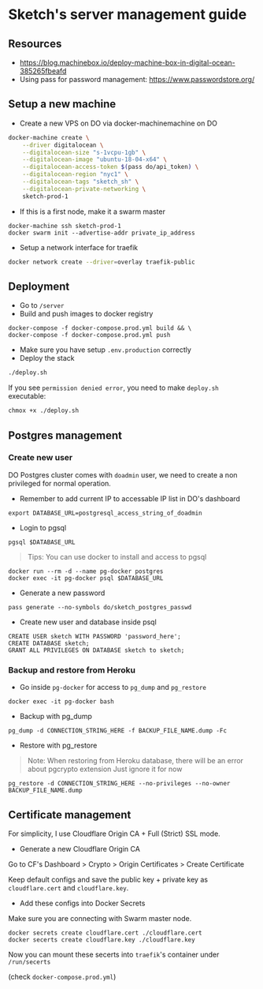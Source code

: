 # Sketch's server management guide

## Resources

- https://blog.machinebox.io/deploy-machine-box-in-digital-ocean-385265fbeafd
- Using pass for password management: https://www.passwordstore.org/

## Setup a new machine

- Create a new VPS on DO via docker-machinemachine on DO

```sh
docker-machine create \
	--driver digitalocean \
	--digitalocean-size "s-1vcpu-1gb" \
	--digitalocean-image "ubuntu-18-04-x64" \
	--digitalocean-access-token $(pass do/api_token) \
	--digitalocean-region "nyc1" \
	--digitalocean-tags "sketch_sh" \
	--digitalocean-private-networking \
	sketch-prod-1
```

- If this is a first node, make it a swarm master

```
docker-machine ssh sketch-prod-1
docker swarm init --advertise-addr private_ip_address
```

- Setup a network interface for traefik

```sh
docker network create --driver=overlay traefik-public
```

## Deployment

- Go to `/server`
- Build and push images to docker registry

```
docker-compose -f docker-compose.prod.yml build && \
docker-compose -f docker-compose.prod.yml push
```

- Make sure you have setup `.env.production` correctly
- Deploy the stack

```sh
./deploy.sh
```

If you see `permission denied error`, you need to make `deploy.sh` executable:

```sh
chmox +x ./deploy.sh
```

## Postgres management

### Create new user

DO Postgres cluster comes with `doadmin` user, we need to create a non privileged for normal operation.

- Remember to add current IP to accessable IP list in DO's dashboard

```
export DATABASE_URL=postgresql_access_string_of_doadmin
```

- Login to pgsql

```
pgsql $DATABASE_URL
```

> Tips:
> You can use docker to install and access to pgsql

```
docker run --rm -d --name pg-docker postgres
docker exec -it pg-docker psql $DATABASE_URL
```

- Generate a new password

```
pass generate --no-symbols do/sketch_postgres_passwd
```

- Create new user and database inside psql

```
CREATE USER sketch WITH PASSWORD 'password_here';
CREATE DATABASE sketch;
GRANT ALL PRIVILEGES ON DATABASE sketch to sketch;
```

### Backup and restore from Heroku

- Go inside `pg-docker` for access to `pg_dump` and `pg_restore`

```
docker exec -it pg-docker bash
```

- Backup with pg_dump

```
pg_dump -d CONNECTION_STRING_HERE -f BACKUP_FILE_NAME.dump -Fc
```

- Restore with pg_restore

> Note: When restoring from Heroku database, there will be an error about pgcrypto extension
> Just ignore it for now

```
pg_restore -d CONNECTION_STRING_HERE --no-privileges --no-owner BACKUP_FILE_NAME.dump
```

## Certificate management

For simplicity, I use Cloudflare Origin CA + Full (Strict) SSL mode.

- Generate a new Cloudflare Origin CA

Go to CF's Dashboard > Crypto > Origin Certificates > Create Certificate

Keep default configs and save the public key + private key as `cloudflare.cert` and `cloudflare.key`.

- Add these configs into Docker Secrets

Make sure you are connecting with Swarm master node.

```
docker secrets create cloudflare.cert ./cloudflare.cert
docker secerts create cloudflare.key ./cloudflare.key
```

Now you can mount these secerts into `traefik`'s container under `/run/secerts`

(check `docker-compose.prod.yml`)
